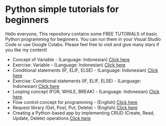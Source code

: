 # Python simple tutorials for beginners

Hello everyone, 
This repository contains some FREE TUTORIALS of basic Python programming for beginners. You can run them in your Visual Studio Code or use Google Colabs.  Please feel free to visit and give many stars if you like my content!

* Concept of Variable - (Language: Indonesian) [Click here](https://github.com/harishmuh/Python-simple-tutorials/blob/main/variable_bahasa.py)
* Exercise: Variable - (Language: Indonesian) [Click here](https://github.com/harishmuh/Python-simple-tutorials/blob/main/variable_practice_bahasa.ipynb)
* Conditional statements (IF, ELIF, ELSE) - (Language: Indonesian) [Click here](https://github.com/harishmuh/Python-simple-tutorials/blob/main/Conditional%20statements_bahasa.py)
* Exercise: Conditional statements (IF, ELIF, ELSE) - (Language: Indonesian) [Click here](https://github.com/harishmuh/Python-simple-tutorials/blob/main/Conditional_statement_practice_bahasa.ipynb)
* Looping concept (FOR, WHILE, BREAK) - (Language: Indonesian) [Click here](https://github.com/harishmuh/Python-simple-tutorials/blob/main/looping_bahasa.py)
* Flow control concept for programming - (English) [Click here](https://github.com/harishmuh/Python-simple-tutorials/blob/main/Flow_control_code_implementation.ipynb)
* Request library (Get, Post, Put, Delete) - (English) [Click here](https://github.com/harishmuh/Python-simple-tutorials/blob/main/Request_library.ipynb)
* Creating a Python-based app by implementing CRUD (Create, Read, Update, Delete) operations [Click here](https://github.com/harishmuh/e-feedmart)

